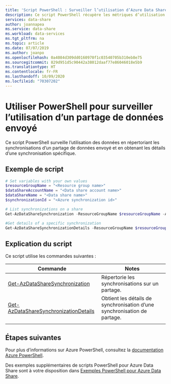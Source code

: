 ```yaml
---
title: 'Script PowerShell : Surveiller l’utilisation d’Azure Data Share | Microsoft Docs'
description: Ce script PowerShell récupère les métriques d’utilisation d’un partage de données envoyé.
services: data-share
author: joannapea
ms.service: data-share
ms.workload: data-services
ms.tgt_pltfrm: na
ms.topic: article
ms.date: 07/07/2019
ms.author: joanpo
ms.openlocfilehash: 0a4084d309dd0160970f1c03540705b310eb8e75
ms.sourcegitcommit: 829d951d5c90442a38012daaf77e86046018e5b9
ms.translationtype: HT
ms.contentlocale: fr-FR
ms.lasthandoff: 10/09/2020
ms.locfileid: "70307202"
---
```

# <a name="use-powershell-to-monitor-the-usage-of-a-sent-data-share"></a>Utiliser PowerShell pour surveiller l’utilisation d’un partage de données envoyé

Ce script PowerShell surveille l’utilisation des données en répertoriant les synchronisations d’un partage de données envoyé et en obtenant les détails d’une synchronisation spécifique.

## <a name="sample-script"></a>Exemple de script


```powershell
# Set variables with your own values
$resourceGroupName = "<Resource group name>"
$dataShareAccountName = "<Data share account name>"
$dataShareName = "<Data share name>"
$synchronizationId = "<Azure synchronization id>"

# List synchronizations on a share
Get-AzDataShareSynchronization -ResourceGroupName $resourceGroupName -AccountName $dataShareAccountName -ShareName $dataShareName

#Get details of a specific synchronization
Get-AzDataShareSynchronizationDetails -ResourceGroupName $resourceGroupName -AccountName $dataShareAccountName -ShareName $dataShareName -SynchronizationId $synchronizationId
```


## <a name="script-explanation"></a>Explication du script

Ce script utilise les commandes suivantes : 

| Commande | Notes |
|---|---|
| [Get-AzDataShareSynchronization](/powershell/module/az.datashare/get-azdatasharesynchronization?view=azps-2.6.0) | Répertorie les synchronisations sur un partage. |
| [Get-AzDataShareSynchronizationDetails](/powershell/module/az.datashare/get-azdatasharesynchronizationdetail?view=azps-2.6.0) | Obtient les détails de synchronisation d’une synchronisation de partage. |
|||

## <a name="next-steps"></a>Étapes suivantes

Pour plus d’informations sur Azure PowerShell, consultez la [documentation Azure PowerShell](https://docs.microsoft.com/powershell/).

Des exemples supplémentaires de scripts PowerShell pour Azure Data Share sont à votre disposition dans [Exemples PowerShell pour Azure Data Share](../../samples-powershell.md).
